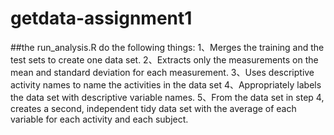 # getdata-assignment1
##the run_analysis.R do the following things:
1、Merges the training and the test sets to create one data set.
2、Extracts only the measurements on the mean and standard deviation for each measurement. 
3、Uses descriptive activity names to name the activities in the data set
4、Appropriately labels the data set with descriptive variable names. 
5、From the data set in step 4, creates a second, independent tidy data set with the average of each variable for each activity and each subject.
